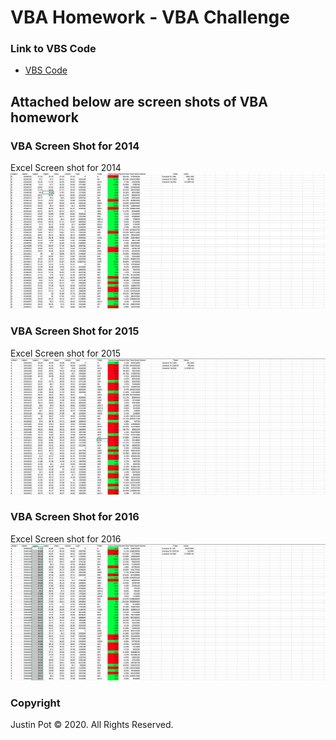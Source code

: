# VBA Homework - VBA Challenge

### Link to VBS Code
* [VBS Code](02-vba-challenge/Yearly_stock.vbs)

## Attached below are screen shots of VBA homework

### VBA Screen Shot for 2014
Excel Screen shot for 2014
![2014 VBA](images/2014.png)

### VBA Screen Shot for 2015
Excel Screen shot for 2015
![2015 VBA](images/2015.png)

### VBA Screen Shot for 2016
Excel Screen shot for 2016
![2016 VBA](images/2016.png)


### Copyright
Justin Pot © 2020. All Rights Reserved.

